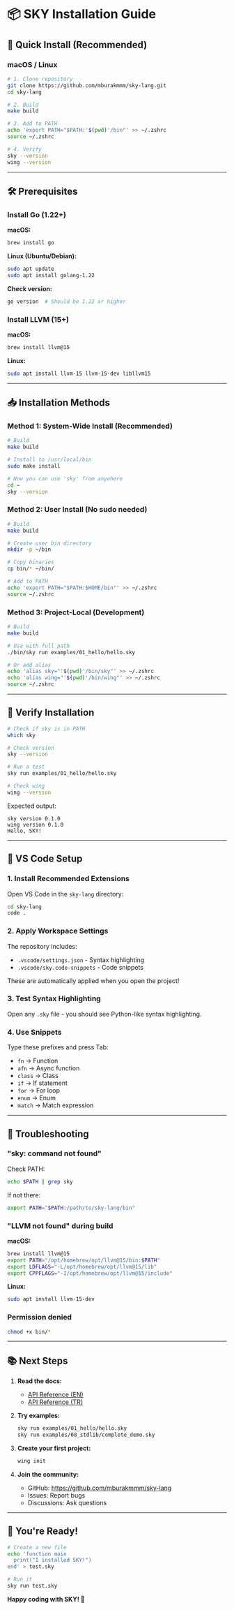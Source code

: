 # 📦 SKY Installation Guide

## 🚀 Quick Install (Recommended)

### macOS / Linux

```bash
# 1. Clone repository
git clone https://github.com/mburakmmm/sky-lang.git
cd sky-lang

# 2. Build
make build

# 3. Add to PATH
echo 'export PATH="$PATH:'$(pwd)'/bin"' >> ~/.zshrc
source ~/.zshrc

# 4. Verify
sky --version
wing --version
```

---

## 🛠️ Prerequisites

### Install Go (1.22+)

**macOS:**
```bash
brew install go
```

**Linux (Ubuntu/Debian):**
```bash
sudo apt update
sudo apt install golang-1.22
```

**Check version:**
```bash
go version  # Should be 1.22 or higher
```

### Install LLVM (15+)

**macOS:**
```bash
brew install llvm@15
```

**Linux:**
```bash
sudo apt install llvm-15 llvm-15-dev libllvm15
```

---

## 📥 Installation Methods

### Method 1: System-Wide Install (Recommended)

```bash
# Build
make build

# Install to /usr/local/bin
sudo make install

# Now you can use 'sky' from anywhere
cd ~
sky --version
```

### Method 2: User Install (No sudo needed)

```bash
# Build
make build

# Create user bin directory
mkdir -p ~/bin

# Copy binaries
cp bin/* ~/bin/

# Add to PATH
echo 'export PATH="$PATH:$HOME/bin"' >> ~/.zshrc
source ~/.zshrc
```

### Method 3: Project-Local (Development)

```bash
# Build
make build

# Use with full path
./bin/sky run examples/01_hello/hello.sky

# Or add alias
echo 'alias sky="'$(pwd)'/bin/sky"' >> ~/.zshrc
echo 'alias wing="'$(pwd)'/bin/wing"' >> ~/.zshrc
source ~/.zshrc
```

---

## 🧪 Verify Installation

```bash
# Check if sky is in PATH
which sky

# Check version
sky --version

# Run a test
sky run examples/01_hello/hello.sky

# Check wing
wing --version
```

Expected output:
```
sky version 0.1.0
wing version 0.1.0
Hello, SKY!
```

---

## 🎨 VS Code Setup

### 1. Install Recommended Extensions

Open VS Code in the `sky-lang` directory:
```bash
cd sky-lang
code .
```

### 2. Apply Workspace Settings

The repository includes:
- `.vscode/settings.json` - Syntax highlighting
- `.vscode/sky.code-snippets` - Code snippets

These are automatically applied when you open the project!

### 3. Test Syntax Highlighting

Open any `.sky` file - you should see Python-like syntax highlighting.

### 4. Use Snippets

Type these prefixes and press Tab:
- `fn` → Function
- `afn` → Async function
- `class` → Class
- `if` → If statement
- `for` → For loop
- `enum` → Enum
- `match` → Match expression

---

## 🔧 Troubleshooting

### "sky: command not found"

Check PATH:
```bash
echo $PATH | grep sky
```

If not there:
```bash
export PATH="$PATH:/path/to/sky-lang/bin"
```

### "LLVM not found" during build

**macOS:**
```bash
brew install llvm@15
export PATH="/opt/homebrew/opt/llvm@15/bin:$PATH"
export LDFLAGS="-L/opt/homebrew/opt/llvm@15/lib"
export CPPFLAGS="-I/opt/homebrew/opt/llvm@15/include"
```

**Linux:**
```bash
sudo apt install llvm-15-dev
```

### Permission denied

```bash
chmod +x bin/*
```

---

## 📚 Next Steps

1. **Read the docs:**
   - [API Reference (EN)](docs/API_REFERENCE_EN.md)
   - [API Reference (TR)](docs/API_REFERENCE_TR.md)

2. **Try examples:**
   ```bash
   sky run examples/01_hello/hello.sky
   sky run examples/08_stdlib/complete_demo.sky
   ```

3. **Create your first project:**
   ```bash
   wing init
   ```

4. **Join the community:**
   - GitHub: https://github.com/mburakmmm/sky-lang
   - Issues: Report bugs
   - Discussions: Ask questions

---

## 🚀 You're Ready!

```bash
# Create a new file
echo 'function main
  print("I installed SKY!")
end' > test.sky

# Run it
sky run test.sky
```

**Happy coding with SKY! 🌌**

